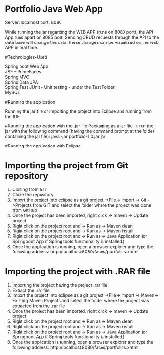 # Portfolio Java Web App

Server: localhost
port: 8080

While running the jar regarding the WEB APP (runs on 8080 port), the API App runs apart on 8085 port. Sending CRUD requests through the API to the data base will change the data, these changes can be visualized on the web APP in real time.

#Technologies-Used

Spring boot Web App <br />
JSF – PrimeFaces <br />
Spring MVC <br />
Spring Data JPA <br />
Spring Test JUnit - Unit testing - under the Test Folder <br />
MySQL <br />

#Running the application

Running the jar file or importing the project into Eclipse and running from the IDE 

#Running the application with the .jar file
Packaging as a jar file -> run the jar with the following command (having the command prompt at the folder containing the jar file): java -jar portfolio-1.0.jar jar 

#Running the application with Eclipse

# Importing the project from Git repository
1. Cloning from GIT <br />
2. Clone the repository <br />
3. Import the project into eclipse as a git project ->File-> Import -> Git ->Projects from GIT and select the folder where the project was clone from GitHub <br />
4. Once the project has been imported, right click -> maven -> Update project <br />
5. Right click on the project root and  -> Run as -> Maven clean <br />
6. Right click on the project root and  -> Run as -> Maven install <br />
7. Right click on the project root and  -> Run as -> Java Application (or Springboot App if Spring tools functionality is installed.) <br />
8. Once the application is running, open a browser explorer and type the following address: http://localhost:8080/faces/portfolios.xhtml <br />

# Importing the project with .RAR file
1. Importing the project having the project .rar file <br />
2. Extract the .rar file <br />
3. Import the project into eclipse as a git project ->File-> Import -> Maven-> Existing Maven Projects and select the folder where the project was extracted from the .rar file <br />
4. Once the project has been imported, right click -> maven -> Update project <br />
5. Right click on the project root and  -> Run as -> Maven clean <br />
6. Right click on the project root and  -> Run as -> Maven install <br />
7. Right click on the project root and  -> Run as -> Java Application (or Springboot App if Spring tools functionality is installed.) <br />
8. Once the application is running, open a browser explorer and type the following address: http://localhost:8080/faces/portfolios.xhtml <br />





